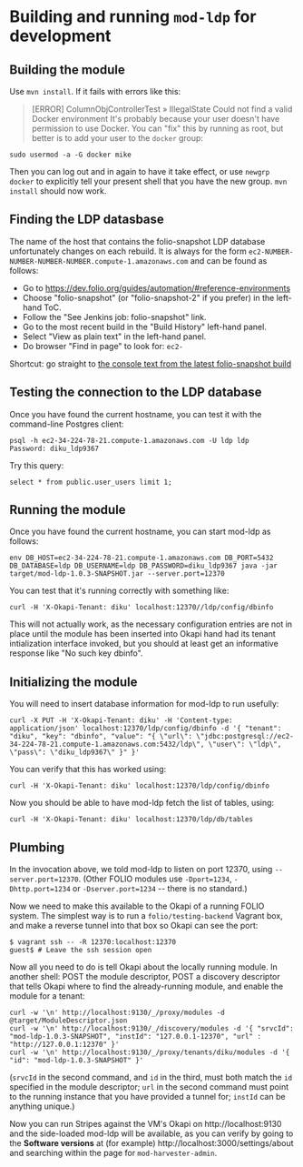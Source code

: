 # Building and running `mod-ldp` for development


## Building the module

Use `mvn install`. If it fails with errors like this:
> [ERROR] ColumnObjControllerTest » IllegalState Could not find a valid Docker environment
It's probably because your user doesn't have permission to use Docker. You can "fix" this by running as root, but better is to add your user to the `docker` group:
```
sudo usermod -a -G docker mike
```
Then you can log out and in again to have it take effect, or use `newgrp docker` to explicitly tell your present shell that you have the new group. `mvn install` should now work.


## Finding the LDP datasbase

The name of the host that contains the folio-snapshot LDP database unfortunately changes on each rebuild. It is always for the form `ec2-NUMBER-NUMBER-NUMBER-NUMBER.compute-1.amazonaws.com` and can be found as follows:

* Go to https://dev.folio.org/guides/automation/#reference-environments
* Choose "folio-snapshot" (or "folio-snapshot-2" if you prefer) in the left-hand ToC.
* Follow the "See Jenkins job: folio-snapshot" link.
* Go to the most recent build in the "Build History" left-hand panel.
* Select "View as plain text" in the left-hand panel.
* Do browser "Find in page" to look for: `ec2-`

Shortcut: go straight to [the console text from the latest folio-snapshot build](https://jenkins-aws.indexdata.com/job/FOLIO_Reference_Builds/job/folio-snapshot/lastBuild/consoleText)


## Testing the connection to the LDP database

Once you have found the current hostname, you can test it with the command-line Postgres client:
```
psql -h ec2-34-224-78-21.compute-1.amazonaws.com -U ldp ldp
Password: diku_ldp9367
```
Try this query:
```
select * from public.user_users limit 1;
```


## Running the module

Once you have found the current hostname, you can start mod-ldp as follows:
```
env DB_HOST=ec2-34-224-78-21.compute-1.amazonaws.com DB_PORT=5432 DB_DATABASE=ldp DB_USERNAME=ldp DB_PASSWORD=diku_ldp9367 java -jar target/mod-ldp-1.0.3-SNAPSHOT.jar --server.port=12370
```

You can test that it's running correctly with something like:
```
curl -H 'X-Okapi-Tenant: diku' localhost:12370//ldp/config/dbinfo
```
This will not actually work, as the necessary configuration entries are not in place until the module has been inserted into Okapi hand had its tenant intialization interface invoked, but you should at least get an informative response like "No such key dbinfo".


## Initializing the module

You will need to insert database information for mod-ldp to run usefully:
```
curl -X PUT -H 'X-Okapi-Tenant: diku' -H 'Content-type: application/json' localhost:12370/ldp/config/dbinfo -d '{ "tenant": "diku", "key": "dbinfo", "value": "{ \"url\": \"jdbc:postgresql://ec2-34-224-78-21.compute-1.amazonaws.com:5432/ldp\", \"user\": \"ldp\", \"pass\": \"diku_ldp9367\" }" }'
```
You can verify that this has worked using:
```
curl -H 'X-Okapi-Tenant: diku' localhost:12370/ldp/config/dbinfo
```
Now you should be able to have mod-ldp fetch the list of tables, using:
```
curl -H 'X-Okapi-Tenant: diku' localhost:12370/ldp/db/tables
```

## Plumbing

In the invocation above, we told mod-ldp to listen on port 12370, using `--server.port=12370`. (Other FOLIO modules use 
`-Dport=1234`,
`-Dhttp.port=1234`
or
`-Dserver.port=1234` -- there is no standard.)

Now we need to make this available to the Okapi of a running FOLIO system. The simplest way is to run a `folio/testing-backend` Vagrant box, and make a reverse tunnel into that box so Okapi can see the port:
```
$ vagrant ssh -- -R 12370:localhost:12370
guest$ # Leave the ssh session open
```

Now all you need to do is tell Okapi about the locally running module. In another shell: POST the module descriptor, POST a discovery descriptor that tells Okapi where to find the already-running module, and enable the module for a tenant:
```
curl -w '\n' http://localhost:9130/_/proxy/modules -d @target/ModuleDescriptor.json
curl -w '\n' http://localhost:9130/_/discovery/modules -d '{ "srvcId": "mod-ldp-1.0.3-SNAPSHOT", "instId": "127.0.0.1-12370", "url" : "http://127.0.0.1:12370" }'
curl -w '\n' http://localhost:9130/_/proxy/tenants/diku/modules -d '{ "id": "mod-ldp-1.0.3-SNAPSHOT" }'
```

(`srvcId` in the second command, and `id` in the third, must both match the `id` specified in the module descriptor; `url` in the second command must point to the running instance that you have provided a tunnel for; `instId` can be anything unique.)

Now you can run Stripes against the VM's Okapi on http://localhost:9130 and the side-loaded mod-ldp will be available, as you can verify by going to the **Software versions** at (for example) http://localhost:3000/settings/about and searching within the page for `mod-harvester-admin`.


